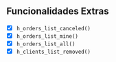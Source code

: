 ## Funcionalidades Extras

- [x] `h_orders_list_canceled()`
- [x] `h_orders_list_mine()`
- [x] `h_orders_list_all()`
- [x] `h_clients_list_removed()`